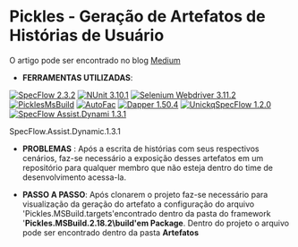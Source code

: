 # Pickles - Geração de Artefatos de Histórias de Usuário
O artigo pode ser encontrado no blog [Medium](https://medium.com/@franklinsaraujo/como-expor-os-cen%C3%A1rios-automatizados-escritos-em-guerkin-para-usu%C3%A1rios-fora-do-time-de-dev-2bdc99754593)

- __FERRAMENTAS UTILIZADAS__: 

[![SpecFlow 2.3.2](https://img.shields.io/badge/SpecFlow-2.3.2-8588b6.svg)](http://specflow.org/) 
[![NUnit 3.10.1](https://img.shields.io/badge/NUnit-3.10.1-green.svg)](https://github.com/nunit/nunit) 
[![Selenium Webdriver 3.11.2](https://img.shields.io/badge/Selenium%20Webdriver-3.11.2-brightgreen.svg)](http://www.seleniumhq.org/docs/03_webdriver.jsp) 
[![PicklesMsBuild](https://img.shields.io/badge/PicklesMsBuild-2.18.2-blue.svg)](http://www.picklesdoc.com/) 
[![AutoFac](https://img.shields.io/badge/Autofac-3.5.2-blue.svg)](https://autofac.org/) 
[![Dapper 1.50.4](https://img.shields.io/badge/Dapper-1.50.4-yellowgreen.svg)](https://github.com/StackExchange/Dapper) 
[![UnickqSpecFlow 1.2.0](https://img.shields.io/badge/UnickqSpecFlow-1.2.0-yellowgreen.svg)](https://github.com/unickq/SpecFlow.Selenium.Plugin) 
[![SpecFlow Assist.Dynami 1.3.1](https://img.shields.io/badge/SpecFlowAssistDynamic-1.3.1-green.svg)](https://github.com/unickq/SpecFlow.Selenium.Plugin) 



SpecFlow.Assist.Dynamic.1.3.1

- __PROBLEMAS__ : Após a escrita de histórias com seus respectivos cenários, faz-se necessário a exposição desses artefatos em um repositório para qualquer membro que não esteja dentro do time de desenvolvimento acessa-la.

- __PASSO A PASSO__: Após clonarem o projeto faz-se necessário para visualização da geração do artefato a configuração do arquivo 'Pickles.MSBuild.targets'encontrado dentro da pasta do framework '__Pickles.MSBuild.2.18.2\build'em Package__. Dentro do projeto o arquivo pode ser encontrado dentro da pasta __Artefatos__





